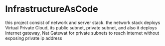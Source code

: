 # InfrastructureAsCode
this project consist of network and server stack.
the network stack deploys Virtual Private Cloud, its public subnet, private subnet, and also it deploys Internet gateway, Nat Gatewat for private subnets to reach internet without exposing private ip address 
